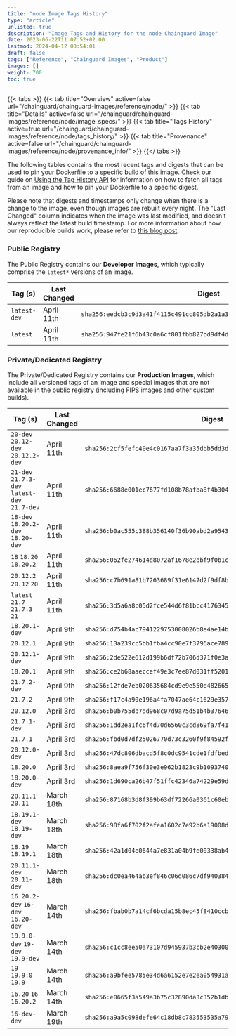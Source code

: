 ```yaml
---
title: "node Image Tags History"
type: "article"
unlisted: true
description: "Image Tags and History for the node Chainguard Image"
date: 2023-06-22T11:07:52+02:00
lastmod: 2024-04-12 00:54:01
draft: false
tags: ["Reference", "Chainguard Images", "Product"]
images: []
weight: 700
toc: true
---
```


{{< tabs >}}
{{< tab title="Overview" active=false url="/chainguard/chainguard-images/reference/node/" >}}
{{< tab title="Details" active=false url="/chainguard/chainguard-images/reference/node/image_specs/" >}}
{{< tab title="Tags History" active=true url="/chainguard/chainguard-images/reference/node/tags_history/" >}}
{{< tab title="Provenance" active=false url="/chainguard/chainguard-images/reference/node/provenance_info/" >}}
{{</ tabs >}}

The following tables contains the most recent tags and digests that can be used to pin your Dockerfile to a specific build of this image. Check our guide on [Using the Tag History API](/chainguard/chainguard-images/using-the-tag-history-api/) for information on how to fetch all tags from an image and how to pin your Dockerfile to a specific digest.

Please note that digests and timestamps only change when there is a change to the image, even though images are rebuilt every night. The "Last Changed" column indicates when the image was last modified, and doesn't always reflect the latest build timestamp. For more information about how our reproducible builds work, please refer to [this blog post](https://www.chainguard.dev/unchained/reproducing-chainguards-reproducible-image-builds).

### Public Registry
The Public Registry contains our **Developer Images**, which typically comprise the `latest*` versions of an image.

| Tag (s)       | Last Changed | Digest                                                                    |
|---------------|--------------|---------------------------------------------------------------------------|
|  `latest-dev` | April 11th   | `sha256:eedcb3c9d3a41f4115c491cc805db2a1a38be607e5cd5a9e4021e7a0f7dad500` |
|  `latest`     | April 11th   | `sha256:947fe21f6b43c0a6cf801fbb827bd9df4ddbee756796dd37cd5192bfd8bb0106` |


### Private/Dedicated Registry
The Private/Dedicated Registry contains our **Production Images**, which include all versioned tags of an image and special images that are not available in the public registry (including FIPS images and other custom builds).

| Tag (s)                                        | Last Changed | Digest                                                                    |
|------------------------------------------------|--------------|---------------------------------------------------------------------------|
|  `20-dev` `20.12-dev` `20.12.2-dev`            | April 11th   | `sha256:2cf5fefc40e4c0167aa7f3a35dbb5dd3d52b923c55fcf93f0d8529b03c13a15a` |
|  `21-dev` `21.7.3-dev` `latest-dev` `21.7-dev` | April 11th   | `sha256:6688e001ec7677fd108b78afba8f4b3042bbf89b57d6e5c5d6c62410803828ba` |
|  `18-dev` `18.20.2-dev` `18.20-dev`            | April 11th   | `sha256:b0ac555c388b356140f36b90abd2a9543c3bc633b25359a950641d4743037784` |
|  `18` `18.20` `18.20.2`                        | April 11th   | `sha256:062fe274614d8072af1678e2bbf9f0b1c0c47b73b554af37c5817821b701b76e` |
|  `20.12.2` `20.12` `20`                        | April 11th   | `sha256:c7b691a81b7263689f31e6147d2f9df8b8939432c196007d169608c1cf1cf196` |
|  `latest` `21.7` `21.7.3` `21`                 | April 11th   | `sha256:3d5a6a8c05d2fce544d6f81bcc4176345812ef5a359959f5ff70c2471c83690a` |
|  `18.20.1-dev`                                 | April 9th    | `sha256:d754b4ac7941229753008026b8e4ae14bac29e0a7d3f2388b2ee23945fb7e24c` |
|  `20.12.1`                                     | April 9th    | `sha256:13a239cc5bb1fba4cc90e7f3796ace78930915c61f8f3b5a9c9c25df8d4d12a2` |
|  `20.12.1-dev`                                 | April 9th    | `sha256:2de522e612d199b6df72b706d371f0e3a206d5bbd5f8f721c006fa4af5c67c1f` |
|  `18.20.1`                                     | April 9th    | `sha256:ce2b68aaeccef49e3c7ee87d031ff52010c376bf99424d9d08251a503354adbc` |
|  `21.7.2-dev`                                  | April 9th    | `sha256:12fde7eb020635684cd9e9e550e4826656c1006f5b549210048a79a8c6c9c25b` |
|  `21.7.2`                                      | April 9th    | `sha256:f17c4a90e196a4fa7047ae64c1629e3577ebd45470029a1970a9c1a5a86aa529` |
|  `20.12.0`                                     | April 3rd    | `sha256:b0b755db7dd968c07d9a75d51b4b3764679bb1183a629314837cc143b2b486bb` |
|  `21.7.1-dev`                                  | April 3rd    | `sha256:1dd2ea1fc6f4d70d6560c3cd869fa7f4168556f0b4f22535998c690a2bea5767` |
|  `21.7.1`                                      | April 3rd    | `sha256:fbd0d7df25026770d73c3260f9f84592f1aabc592bca01b9714b2461f7e09a42` |
|  `20.12.0-dev`                                 | April 3rd    | `sha256:47dc806dbacd5f8c0dc9541cde1fdfbedead308f4a9bbb69d448b8cbaad2c072` |
|  `18.20.0`                                     | April 3rd    | `sha256:8aea9f756f30e3e962b1823c9b1093740c67cf8c2dcb5b855b3516e3a7f55bf4` |
|  `18.20.0-dev`                                 | April 3rd    | `sha256:1d690ca26b47f51ffc42346a74229e59d6b862eca58e2e4bf4de75b78a1cd6c1` |
|  `20.11.1` `20.11`                             | March 18th   | `sha256:87168b3d8f399b63df72266a0361c60eb0d5da1ea51d74f3fa07ff920ff22d07` |
|  `18.19.1-dev` `18.19-dev`                     | March 18th   | `sha256:98fa6f702f2afea1602c7e92b6a19008d074ef37d23472c2f6c18a7a35bcaa98` |
|  `18.19` `18.19.1`                             | March 18th   | `sha256:42a1d04e0644a7e831a04b9fe00338ab4edcac320bd38237412f3a336e3e0e72` |
|  `20.11.1-dev` `20.11-dev`                     | March 18th   | `sha256:dc0ea464ab3ef846c06d086c7df940384ea12a0c54ae59443cc8248d0d220098` |
|  `16.20.2-dev` `16-dev` `16.20-dev`            | March 14th   | `sha256:fbab0b7a14cf6bcda15b8ec45f8410ccbbe5ee9ccdd562d88b5d6b12287c0ce4` |
|  `19.9.0-dev` `19-dev` `19.9-dev`              | March 14th   | `sha256:c1cc8ee50a73107d945937b3cb2e40300d9dddeb095081809cb5428953947f13` |
|  `19` `19.9.0` `19.9`                          | March 14th   | `sha256:a9bfee5785e34d6a6152e7e2ea054931afaecb51cbda031ea714347d0afc183d` |
|  `16.20` `16` `16.20.2`                        | March 14th   | `sha256:e0665f3a549a3b75c32890da3c352b1db2cd0d6939f22aec655d73f3539d75b2` |
|  `16-dev-dev`                                  | March 19th   | `sha256:a9a5c098defe64c18db8c783553535a791d65301023ba2210cd74da5ee37a985` |

